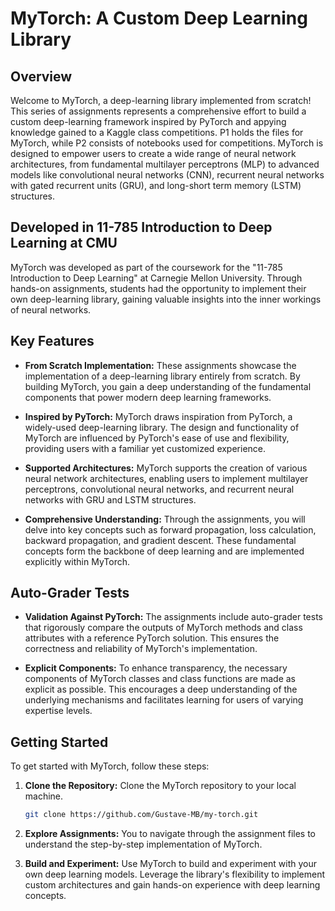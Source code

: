 # MyTorch: A Custom Deep Learning Library

## Overview

Welcome to MyTorch, a deep-learning library implemented from scratch! This series of assignments represents a comprehensive effort to build a custom deep-learning framework inspired by PyTorch and appying knowledge gained to a Kaggle class competitions. P1 holds the files for MyTorch, while P2 consists of notebooks used for competitions. MyTorch is designed to empower users to create a wide range of neural network architectures, from fundamental multilayer perceptrons (MLP) to advanced models like convolutional neural networks (CNN), recurrent neural networks with gated recurrent units (GRU), and long-short term memory (LSTM) structures.

## Developed in 11-785 Introduction to Deep Learning at CMU

MyTorch was developed as part of the coursework for the "11-785 Introduction to Deep Learning" at Carnegie Mellon University. Through hands-on assignments, students had the opportunity to implement their own deep-learning library, gaining valuable insights into the inner workings of neural networks.

## Key Features

- **From Scratch Implementation:**
  These assignments showcase the implementation of a deep-learning library entirely from scratch. By building MyTorch, you gain a deep understanding of the fundamental components that power modern deep learning frameworks.

- **Inspired by PyTorch:**
  MyTorch draws inspiration from PyTorch, a widely-used deep-learning library. The design and functionality of MyTorch are influenced by PyTorch's ease of use and flexibility, providing users with a familiar yet customized experience.

- **Supported Architectures:**
  MyTorch supports the creation of various neural network architectures, enabling users to implement multilayer perceptrons, convolutional neural networks, and recurrent neural networks with GRU and LSTM structures.

- **Comprehensive Understanding:**
  Through the assignments, you will delve into key concepts such as forward propagation, loss calculation, backward propagation, and gradient descent. These fundamental concepts form the backbone of deep learning and are implemented explicitly within MyTorch.

## Auto-Grader Tests

- **Validation Against PyTorch:**
  The assignments include auto-grader tests that rigorously compare the outputs of MyTorch methods and class attributes with a reference PyTorch solution. This ensures the correctness and reliability of MyTorch's implementation.

- **Explicit Components:**
  To enhance transparency, the necessary components of MyTorch classes and class functions are made as explicit as possible. This encourages a deep understanding of the underlying mechanisms and facilitates learning for users of varying expertise levels.

## Getting Started

To get started with MyTorch, follow these steps:

1. **Clone the Repository:**
   Clone the MyTorch repository to your local machine.

   ```bash
   git clone https://github.com/Gustave-MB/my-torch.git
   ```

2. **Explore Assignments:**
   You to navigate through the assignment files to understand the step-by-step implementation of MyTorch.

3. **Build and Experiment:**
   Use MyTorch to build and experiment with your own deep learning models. Leverage the library's flexibility to implement custom architectures and gain hands-on experience with deep learning concepts.